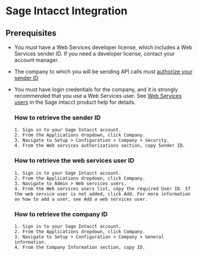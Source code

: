 
# Sage Intacct Integration

## Prerequisites

- You must have a Web Services developer license, which includes a Web Services sender ID. If you need a developer license, contact your account manager.

- The company to which you will be sending API calls must [authorize your sender ID](https://developer.intacct.com/support/faq/#why-am-i-getting-an-error-about-an-invalid-web-services-authorization)

- You must have login credentials for the company, and it is strongly recommended that you use a Web Services user. See [Web Services users](https://www.intacct.com/ia/docs/en_US/help_action/Default.htm?_gl=1*1c0rrsj*_ga*MzU5OTg2NjkuMTcxMTU0MDE0OA..*_ga_HECRWGTVW8*MTcxMTk3NTQ3MC45LjEuMTcxMTk3NzExNC4wLjAuMA..#cshid=Web_services_users) in the Sage Intacct product help for details.


  ### How to retrieve the sender ID
      1. Sign in to your Sage Intacct account.
      2. From the Applications dropdown, click Company.
      3. Navigate to Setup > Configuration > Company > Security.
      4. From the Web services authorizations section, copy Sender ID.

  ### How to retrieve the web services user ID
      1. Sign in to your Sage Intacct account.
      2. From the Applications dropdown, click Company.
      3. Navigate to Admin > Web services users.
      4. From the Web services users list, copy the required User ID. If the web service user is not added, click Add. For more information on how to add a user, see Add a web services user.

  ### How to retrieve the company ID
      1. Sign in to your Sage Intacct account.
      2. From the Applications dropdown, click Company.
      3. Navigate to Setup > Configuration > Company > General information.
      4. From the Company Information section, copy ID.

  
